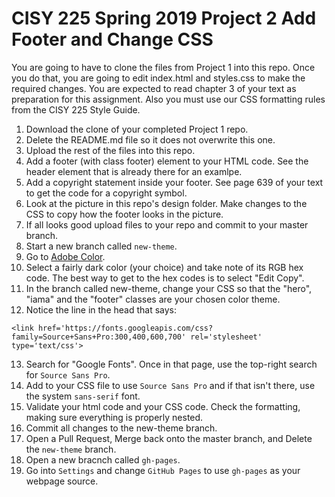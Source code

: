 # CISY 225 Spring 2019 Project 2 Add Footer and Change CSS

You are going to have to clone the files from Project 1 into this repo. Once you do that, you are going to edit index.html and styles.css to make the required changes. You are expected to read chapter 3 of your text as preparation for this assignment. Also you must use our CSS formatting rules from the CISY 225 Style Guide.

1. Download the clone of your completed Project 1 repo.
2. Delete the README.md file so it does not overwrite this one. 
3. Upload the rest of the files into this repo. 
4. Add a footer (with class footer) element to your HTML code. See the header element that is already there for an examlpe.
5. Add a copyright statement inside your footer. See page 639 of your text to get the code for a copyright symbol.
6. Look at the picture in this repo's design folder. Make changes to the CSS to copy how the footer looks in the picture.
7. If all looks good upload files to your repo and commit to your master branch.
8. Start a new branch called `new-theme`.
9. Go to [Adobe Color](https://color.adobe.com/explore/?filter=most-used&time=month).
10. Select a fairly dark color (your choice) and take note of its RGB hex code. The best way to get to the hex codes is to select "Edit Copy".
11. In the branch called new-theme, change your CSS so that the "hero", "iama" and the "footer" classes are your chosen color theme.
12. Notice the line in the head that says:

`<link href='https://fonts.googleapis.com/css?family=Source+Sans+Pro:300,400,600,700' rel='stylesheet' type='text/css'>`

13. Search for "Google Fonts". Once in that page, use the top-right search for `Source Sans Pro`.
14. Add to your CSS file to use `Source Sans Pro` and if that isn't there, use the system `sans-serif` font.
16. Validate your html code and your CSS code. Check the formatting, making sure everything is properly nested.
15. Commit all changes to the new-theme branch. 
16. Open a Pull Request, Merge back onto the master branch, and Delete the `new-theme` branch.
17. Open a new bracnch called `gh-pages`.
18. Go into `Settings` and change `GitHub Pages` to use `gh-pages` as your webpage source.
